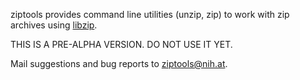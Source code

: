 ziptools provides command line utilities (unzip, zip) to work with
zip archives using [libzip](https://libzip.org).

THIS IS A PRE-ALPHA VERSION. DO NOT USE IT YET.

Mail suggestions and bug reports to <ziptools@nih.at>.
